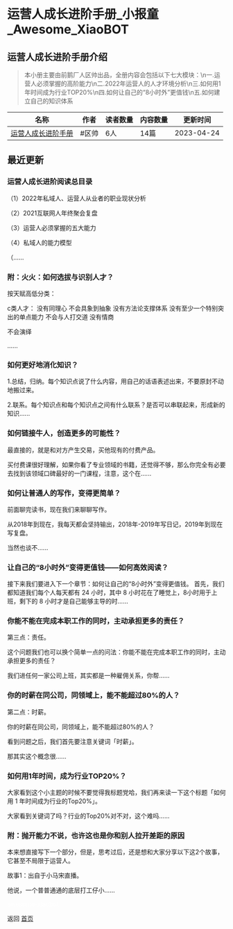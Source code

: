 # 运营人成长进阶手册_小报童_Awesome_XiaoBOT

## 运营人成长进阶手册介绍
> 本小册主要由前鹅厂人区帅出品，全册内容会包括以下七大模块：\n一.运营人必须掌握的高阶能力\n二.2022年运营人的人才环境分析\n三.如何用1年时间成为行业TOP20%\n四.如何让自己的“8小时外”更值钱\n五.如何建立自己的知识体系  
  


|名称|作者|读者数量|内容数量|更新时间|
|---|---|---|---|---|
|[运营人成长进阶手册](https://xiaobot.net/p/oushuai100w?refer=9c3f1c95-a052-465a-9902-f6d75080262a)|#区帅|6人|14篇|2023-04-24|

## 最近更新
### 运营人成长进阶阅读总目录

（1）2022年私域人、运营人从业者的职业现状分析

（2）2021互联网人年终聚会复盘

（3）运营人必须掌握的五大能力

（4）私域人的能力模型

（......

### 附：火火：如何选拔与识别人才？

按天赋高低分类：

c类人才： 没有同理心 不会具象到抽象 没有方法论支撑体系 没有至少一个特别突出的单点能力 不会与人打交道 没有情商

不会演绎

......

### 如何更好地消化知识？

1.总结，归纳。每个知识点说了什么内容，用自己的话语表述出来，不要原封不动地搬过来。

2.联系。每个知识点和每个知识点之间有什么联系？是否可以串联起来，形成新的知识......

### 如何链接牛人，创造更多的可能性？

最直接的，就是和对方产生交易，买他现有的付费产品。

买付费课很好理解，如果你看了专业领域的书籍，还觉得不够，那么你完全有必要去找到该领域口碑最好的一门课程，注意，这个在......

### 如何让普通人的写作，变得更简单？

前面聊完读书，现在我们来聊聊写作。

从2018年到现在，我每天都会坚持输出，2018年-2019年写日记，2019年到现在写复盘。

当然也谈不......

### 让自己的“8小时外”变得更值钱——如何高效阅读？

接下来我们要进入下一个章节：如何让自己的“8小时外”变得更值钱。 首先，我们都知道我们每个人每天都有 24 小时，其中 8
小时花在了睡觉上，8小时用于上班，剩下的 8 小时才是自己能够主导的时......

### 你能不能在完成本职工作的同时，主动承担更多的责任？

第三点：责任。

这个问题我们也可以换个简单一点的问法：你能不能在完成本职工作的同时，主动承担更多的责任？

我们进任何一家公司上班，其实都是一种雇佣关系，你帮......

### 你的时薪在同公司，同领域上，能不能超过80%的人？

第二点：时薪。

你的时薪在同公司，同领域上，能不能超过80%的人？

看到问题之后，我们首先要注意关键词「时薪」。

那其实这个概念很......

### 如何用1年时间，成为行业TOP20%？

大家看到这个小主题的时候不要觉得我标题党哈，我们再来读一下这个标题「如何用 1 年时间成为行业的Top20%」。

大家看到关键词了吗？行业的Top20%对不对，这个难吗......

### 附：抛开能力不说，也许这也是你和别人拉开差距的原因

本来想直接写下一个部分，但是，思考过后，还是想和大家分享以下这2个故事，它甚至不局限于运营人。

故事1：出自于小马宋直播。

他说，一个普普通通的底层打工仔小......


<a href="https://github.com/Reno9527/awesome-xiaobot" style="color: white; text-decoration: none;">awesome-xiaobot</a>

返回 [首页](../README.md)

